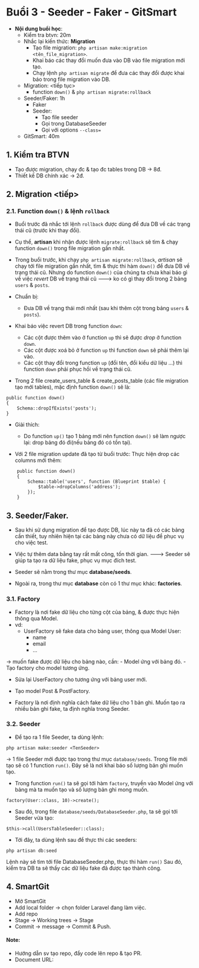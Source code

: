 # Buổi 3 - Seeder - Faker - GitSmart

- **Nội dung buổi học**:
    - Kiểm tra btvn: 20m
    - Nhắc lại kiến thức: **Migration**
        - Tạo file migration: `php artisan make:migration <tên_file_migration>`.
        - Khai báo các thay đổi muốn đưa vào DB vào file migration mới tạo.
        - Chạy lệnh `php artisan migrate` để đưa các thay đổi được khai báo trong file migration vào DB.
    - Migration: <tiếp tục>
        - function `down()` & `php artisan migrate:rollback`
    - Seeder/Faker: 1h
        - Faker
        - Seeder:
            - Tạo file seeder
            - Gọi trong DatabaseSeeder
            - Gọi với options `--class=`
    - GitSmart: 40m

## 1. Kiểm tra BTVN
- Tạo được migration, chạy đc & tạo đc tables trong DB
    -> 8đ.
- Thiết kế DB chính xác -> 2đ.

## 2. Migration <tiếp>
### 2.1. Function `down()` & lệnh `rollback`
- Buổi trước đã nhắc tới lệnh `rollback` được dùng để đưa DB về các trạng thái cũ (trước khi thay đổi).
- Cụ thể, **artisan** khi nhận được lệnh `migrate:rollback` sẽ tìm & chạy function `down()` trong file migration gần nhất.
- Trong buổi trước, khi chạy `php artisan migrate:rollback`, *artisan* sẽ chạy tới file migration gần nhất, tìm & thực thi hàm `down()` để đưa DB về trạng thái cũ. Nhưng do function `down()` của chúng ta chưa khai báo gì về việc *revert* DB về trạng thái cũ
---> ko có gì thay đổi trong 2 bảng `users` & `posts`.

- Chuẩn bị:
    - Đưa DB về trạng thái mới nhất (sau khi thêm cột trong bảng `users` & `posts`).

- Khai báo việc revert DB trong function `down`:
    - Các cột được thêm vào ở function `up` thì sẽ được *drop* ở function `down`.
    -  Các cột được xoá bỏ ở function `up` thì function `down` sẽ phải thêm lại vào.
    - Các cột thay đổi trong function `up` (đổi tên, đổi kiểu dữ liệu ...) thì function `down` phải phục hồi về trạng thái cũ.

- Trong 2 file create_users_table & create_posts_table (các file migration tạo mới tables), mặc định function `down()` sẽ là:
```
public function down()
{
    Schema::dropIfExists('posts');
}
```
- Giải thích:
    - Do function `up()` tạo 1 bảng mới nên function `down()` sẽ làm ngược lại: drop bảng đó đi(nếu bảng đó có tồn tại).

- Với 2 file migration update đã tạo từ buổi trước:
Thực hiện drop các columns mới thêm:
```
    public function down()
    {
        Schema::table('users', function (Blueprint $table) {
            $table->dropColumns('address');
        });
    }
```

## 3. Seeder/Faker.
- Sau khi sử dụng migration để tạo được DB, lúc này ta đã có các bảng cần thiết, tuy nhiên hiện tại các bảng này chưa có dữ liệu để phục vụ cho việc test.
- Việc tự thêm data bằng tay rất mất công, tốn thời gian.
---> Seeder sẽ giúp ta tạo ra dữ liệu fake, phục vụ mục đích test.

- Seeder sẽ nằm trong thư mục **database/seeds**.
- Ngoài ra, trong thư mục **database** còn có 1 thư mục khác: **factories**.

### 3.1. Factory
- Factory là nơi fake dữ liệu cho từng cột của bảng, & được thực hiện thông qua Model.
- vd:
    - UserFactory sẽ fake data cho bảng user, thông qua Model User:
        - name
        - email
        - ...

-> muốn fake được dữ liệu cho bảng nào, cần:
    - Model ứng với bảng đó.
    - Tạo factory cho model tương ứng.

- Sửa lại UserFactory cho tương ứng với bảng user mới.
- Tạo model Post & PostFactory.

- Factory là nơi định nghĩa cách fake dữ liệu cho 1 bản ghi. Muốn tạo ra nhiều bản ghi fake, ta định nghĩa trong Seeder.

### 3.2. Seeder

- Để tạo ra 1 file Seeder, ta dùng lệnh:
```
php artisan make:seeder <TenSeeder>
```

-> 1 file Seeder mới được tạo trong thư mục `database/seeds`. Trong file mới tạo sẽ có 1 function `run()`. Đây sẽ là nơi khai báo số lượng bản ghi muốn tạo.

- Trong function `run()` ta sẽ gọi tới hàm `factory`, truyền vào Model ứng với bảng mà ta muốn tạo và số lượng bản ghi mong muốn.
```
factory(User::class, 10)->create();
```

- Sau đó, trong file `database/seeds/DatabaseSeeder.php`, ta sẽ gọi tới Seeder vừa tạo:
```
$this->call(UsersTableSeeder::class);
```

- Tới đây, ta dùng lệnh sau để thực thi các seeders:
```
php artisan db:seed
```

Lệnh này sẽ tìm tới file DatabaseSeeder.php, thực thi hàm `run()`
Sau đó, kiểm tra DB ta sẽ thấy các dữ liệu fake đã được tạo thành công.

## 4. SmartGit
- Mở SmartGit
- Add local folder -> chọn folder Laravel đang làm việc.
- Add repo
- Stage -> Working trees -> Stage 
- Commit -> message -> Commit & Push.

#### Note:
- Hướng dẫn sv tạo repo, đẩy code lên repo & tạo PR.
- Document URL:
